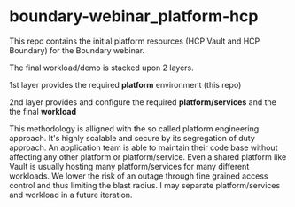 # boundary-webinar_platform-hcp

This repo contains the initial platform resources (HCP Vault and HCP Boundary) for the Boundary webinar. 

The final workload/demo is stacked upon 2 layers.

1st layer provides the required **platform** environment (this repo) 

2nd layer provides and configure the required **platform/services** and the the final **workload**


This methodology is alligned with the so called platform engineering approach. It's highly scalable and secure by its segregation of duty approach. An application team is able to maintain their code base without affecting any other platform or platform/service. Even a shared platform like Vault is usually hosting many platform/services for many different workloads. We lower the risk of an outage through fine grained access control and thus limiting the blast radius. I may separate platform/services and workload in a future iteration.      

